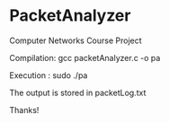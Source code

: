 # PacketAnalyzer
Computer Networks Course Project

Compilation: gcc packetAnalyzer.c -o pa

Execution  : sudo ./pa

The output is stored in packetLog.txt

Thanks!

